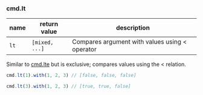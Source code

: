 ### cmd.lt

| name       | return value    | description   |
|------------|-----------------|---------------|
| `lt`       | `[mixed, ...]`  | Compares argument with values using < operator |

Similar to [cmd.lte](lte.md) but is exclusive; compares values using the < relation.

```js
cmd.lt(1).with(1, 2, 3) // [false, false, false]

cmd.lt(3).with(1, 2, 3) // [true, true, false]
```
